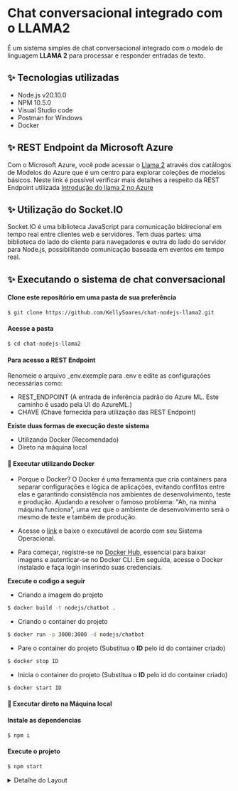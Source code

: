 # Chat conversacional integrado com o LLAMA2
É um sistema simples de chat conversacional integrado com o modelo de linguagem **LLAMA 2** para
processar e responder entradas de texto. 

## ✨ Tecnologias utilizadas

* Node.js v20.10.0
* NPM 10.5.0
* Visual Studio code
* Postman for Windows
* Docker 

## ✨ REST Endpoint da Microsoft Azure
Com o Microsoft Azure, você pode acessar o [Llama 2](https://llama.meta.com/get-started#hosting) através dos catálogos de Modelos do Azure que é um centro para explorar coleções de modelos básicos. Neste link é possível verificar mais detalhes a respeito da REST Endpoint utilizada [Introdução do llama 2 no Azure](https://techcommunity.microsoft.com/t5/ai-machine-learning-blog/introducing-llama-2-on-azure/ba-p/3881233)

## ✨ Utilização do Socket.IO 
Socket.IO é uma biblioteca JavaScript para comunicação bidirecional em tempo real entre clientes web e servidores. Tem duas partes: uma biblioteca do lado do cliente para navegadores e outra do lado do servidor para Node.js, possibilitando comunicação baseada em eventos em tempo real.

## ✨ Executando o sistema de chat conversacional 

#### Clone este repositório em uma pasta de sua preferência
```bash
$ git clone https://github.com/KellySoares/chat-nodejs-llama2.git
```

#### Acesse a pasta
```bash
$ cd chat-nodejs-llama2
```

#### Para acesso a REST Endpoint

Renomeie o arquivo _env.exemple para .env e edite as configurações necessárias como:
- REST_ENDPOINT (A entrada de inferência padrão do Azure ML. Este caminho é usado pela UI do AzureML.)
- CHAVE (Chave fornecida para utilização das REST Endpoint)

**Existe duas formas de execução deste sistema**
- Utilizando Docker (Recomendado)
- Direto na máquina local

#### 🎲 Executar utilizando Docker
- Porque o Docker? 
    O Docker é uma ferramenta que cria containers para separar configurações e lógica de aplicações, evitando conflitos entre elas e garantindo consistência nos ambientes de desenvolvimento, teste e produção. Ajudando a resolver o famoso problema: "Ah, na minha máquina funciona", uma vez que o ambiente de desenvolvimento será o mesmo de teste e também de produção.

- Acesse o [link](https://www.docker.com/get-started) e baixe o executável de acordo com seu Sistema Operacional.

- Para começar, registre-se no [Docker Hub](https://hub.docker.com/signup), essencial para baixar imagens e autenticar-se no Docker CLI. Em seguida, acesse o Docker instalado e faça login inserindo suas credenciais.

**Execute o codigo a seguir** 

- Criando a imagem do projeto
```bash
$ docker build -t nodejs/chatbot .
```

- Criando o container do projeto
```bash
$ docker run -p 3000:3000 -d nodejs/chatbot
```

- Pare o container do projeto (Substitua o **ID** pelo id do container criado)
```bash
$ docker stop ID
```

- Inicia o container do projeto (Substitua o **ID** pelo id do container criado)
```bash
$ docker start ID
```

#### 🎲 Executar direto na Máquina local

#### Instale as dependencias
```bash
$ npm i

```
#### Execute o projeto
```bash
$ npm start
```

 <details><summary> Detalhe do Layout </summary>
<p>

  #### Tela de Criação do Apelido do Usuário do Chat
  
  #### Tela do Chat

</details> </p>